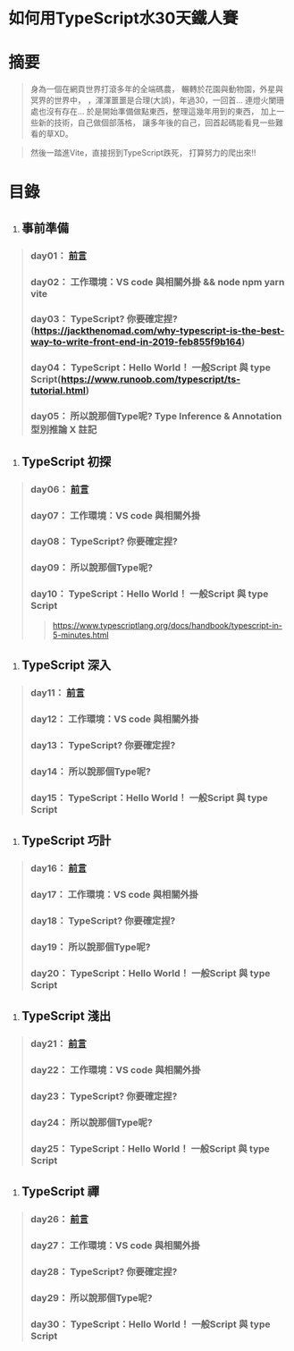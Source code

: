 # 如何用TypeScript水30天鐵人賽

# 摘要
> 身為一個在網頁世界打滾多年的全端碼農，
> 輾轉於花園與動物園，外星與冥界的世界中，
> ，渾渾噩噩是合理(大誤)，年過30，一回首...
> 連燈火闌珊處也沒有存在...
> 於是開始準備做點東西，整理這幾年用到的東西，
> 加上一些新的技術，自己做個部落格，
> 讓多年後的自己，回首起碼能看見一些難看的草XD。

> 然後一踏進Vite，直接拐到TypeScript跌死，
> 打算努力的爬出來!!


# 目錄

1. ## 事前準備
> ### day01： [前言](https://tw.alphacamp.co/blog/most-in-demand-programming-language(參考))
> ### day02： 工作環境：VS code 與相關外掛 && node npm yarn vite
> ### day03： TypeScript? 你要確定捏? (https://jackthenomad.com/why-typescript-is-the-best-way-to-write-front-end-in-2019-feb855f9b164)
> ### day04： TypeScript：Hello World！ 一般Script 與 type Script(https://www.runoob.com/typescript/ts-tutorial.html)
> ### day05： 所以說那個Type呢? Type Inference & Annotation 型別推論 X 註記

1. ## TypeScript 初探
> ### day06： [前言](https://tw.alphacamp.co/blog/most-in-demand-programming-language(參考))
> ### day07： 工作環境：VS code 與相關外掛
> ### day08： TypeScript? 你要確定捏?
> ### day09： 所以說那個Type呢?
> ### day10： TypeScript：Hello World！ 一般Script 與 type Script
> > https://www.typescriptlang.org/docs/handbook/typescript-in-5-minutes.html

1. ## TypeScript 深入
> ### day11： [前言](https://tw.alphacamp.co/blog/most-in-demand-programming-language(參考))
> ### day12： 工作環境：VS code 與相關外掛
> ### day13： TypeScript? 你要確定捏?
> ### day14： 所以說那個Type呢?
> ### day15： TypeScript：Hello World！ 一般Script 與 type Script

1. ## TypeScript 巧計
> ### day16： [前言](https://tw.alphacamp.co/blog/most-in-demand-programming-language(參考))
> ### day17： 工作環境：VS code 與相關外掛
> ### day18： TypeScript? 你要確定捏?
> ### day19： 所以說那個Type呢?
> ### day20： TypeScript：Hello World！ 一般Script 與 type Script

1. ## TypeScript 淺出
> ### day21： [前言](https://tw.alphacamp.co/blog/most-in-demand-programming-language(參考))
> ### day22： 工作環境：VS code 與相關外掛
> ### day23： TypeScript? 你要確定捏?
> ### day24： 所以說那個Type呢?
> ### day25： TypeScript：Hello World！ 一般Script 與 type Script

1. ## TypeScript 禪
> ### day26： [前言](https://tw.alphacamp.co/blog/most-in-demand-programming-language(參考))
> ### day27： 工作環境：VS code 與相關外掛
> ### day28： TypeScript? 你要確定捏?
> ### day29： 所以說那個Type呢?
> ### day30： TypeScript：Hello World！ 一般Script 與 type Script


